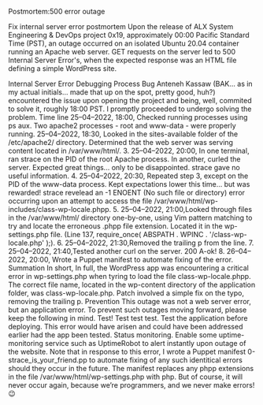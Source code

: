Postmortem:500 error outage

Fix internal server error postmortem
Upon the release of ALX System Engineering & DevOps project 0x19, approximately 00:00 Pacific Standard Time (PST), an outage occurred on an isolated Ubuntu 20.04 container running an Apache web server. GET requests on the server led to 500 Internal Server Error's, when the expected response was an HTML file defining a simple WordPress site.

Internal Server Error
Debugging Process
Bug Anteneh Kassaw (BAK… as in my actual initials… made that up on the spot, pretty good, huh?) encountered the issue upon opening the project and being, well, commited to solve it, roughly 18:00 PST. I promptly proceeded to undergo solving the problem.
Time line
25–04–2022, 18:00, Checked running processes using ps aux. Two apache2 processes - root and www-data - were properly running.
25–04–2022, 18:30, Looked in the sites-available folder of the /etc/apache2/ directory. Determined that the web server was serving content located in /var/www/html/.
3. 25–04–2022, 20:00, In one terminal, ran strace on the PID of the root Apache process. In another, curled the server. Expected great things... only to be disappointed. strace gave no useful information.
4. 25–04–2022, 20:30, Repeated step 3, except on the PID of the www-data process. Kept expectations lower this time... but was rewarded! strace revelead an -1 ENOENT (No such file or directory) error occurring upon an attempt to access the file /var/www/html/wp-includes/class-wp-locale.phpp.
5. 25–04–2022, 21:00,Looked through files in the /var/www/html/ directory one-by-one, using Vim pattern matching to try and locate the erroneous .phpp file extension. Located it in the wp-settings.php file. (Line 137, require_once( ABSPATH . WPINC . '/class-wp-locale.php' );).
6. 25–04–2022, 21:30,Removed the trailing p from the line.
7. 25–04–2022, 21:40,Tested another curl on the server. 200 A-ok!
8. 26–04–2022, 20:00, Wrote a Puppet manifest to automate fixing of the error.
Summation
In short, In full, the WordPress app was encountering a critical error in wp-settings.php when tyring to load the file class-wp-locale.phpp. The correct file name, located in the wp-content directory of the application folder, was class-wp-locale.php.
Patch involved a simple fix on the typo, removing the trailing p.
Prevention
This outage was not a web server error, but an application error. To prevent such outages moving forward, please keep the following in mind.
Test! Test test test. Test the application before deploying. This error would have arisen and could have been addressed earlier had the app been tested.
Status monitoring. Enable some uptime-monitoring service such as UptimeRobot to alert instantly upon outage of the website.
Note that in response to this error, I wrote a Puppet manifest 0-strace_is_your_friend.pp to automate fixing of any such identitical errors should they occur in the future. The manifest replaces any phpp extensions in the file /var/www/html/wp-settings.php with php.
But of course, it will never occur again, because we’re programmers, and we never make errors! 😉




